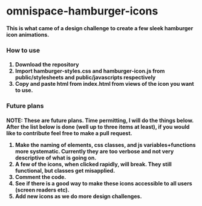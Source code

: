 <h1>omnispace-hamburger-icons</h1>
<h4>This is what came of a design challenge to create a few sleek hamburger icon animations. </h4>
<h3>How to use</h3>
<h4>

<ol>
  <li>
    Download the repository
  </li>
  <li>
    Import hamburger-styles.css and hamburger-icon.js from public/stylesheets and public/javascripts respectively
  </li>
  <li>
    Copy and paste html from index.html from views of the icon you want to use.
  </li>
</ol>
</h4>
<h3>
  Future plans
</h3>
<h4>
  NOTE: These are future plans. Time permitting, I will do the things below. After the list below is done (well up to three items at least), if you would like to contribute feel free to make a pull request.
  <br>
  <ol>
  <li>
              Make the naming of elements, css classes, and js variables+functions more systematic. Currently they are too verbose and not very descriptive of what is going on.
  </li>
  <li>
              A few of the icons, when clicked rapidly, will break. They still functional, but classes get misapplied.
  </li>
  <li>
                  Comment the code.
  </li>
  <li>
                See if there is a good way to make these icons accessible to all users (screen readers etc).
  </li>
  <li>
  Add new icons as we do more design challenges.
  </li>
</ol>
</h4>
